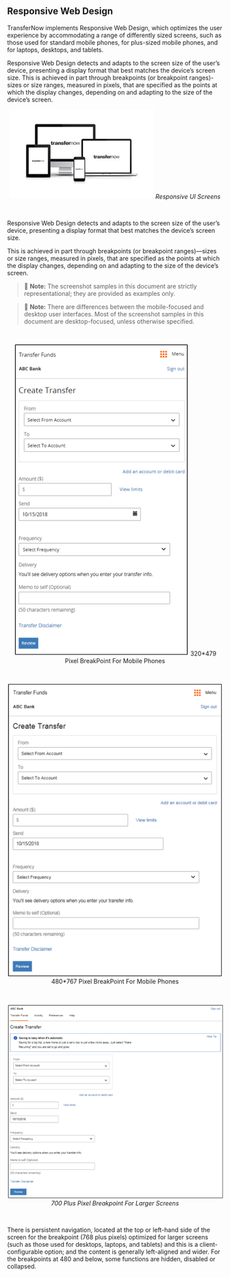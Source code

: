 ## Responsive Web Design

TransferNow implements Responsive Web Design, which optimizes the user experience by accommodating a range of differently sized screens, such as those used for standard mobile phones, for plus-sized mobile phones, and for laptops, desktops, and tablets.

Responsive Web Design detects and adapts to the screen size of the user’s device, presenting a display format that best matches the device’s screen size. This is achieved in part through breakpoints (or breakpoint ranges)-sizes or size ranges, measured in pixels, that are specified as the points at which the display changes, depending on and adapting to the size of the device’s screen. 
&nbsp;

<center>

![image](../assets/images/responsiveUIScreens.jpg)
*Responsive UI Screens*

</center>
&nbsp;

<!-- align: center 
![Image centering](../assets/images/responsiveUIScreens.jpg "Image centering") -->



Responsive Web Design detects and adapts to the screen size of the user’s device, presenting a display format that best matches the device’s screen size.

This is achieved in part through breakpoints (or breakpoint ranges)—sizes or size ranges, measured in pixels, that are specified as the points at which the display changes, depending on and adapting to the size of the device’s screen.
&nbsp;

> :memo: **Note:** The screenshot samples in this document are strictly representational; they are provided as examples only.

> :memo: **Note:** There are differences between the mobile-focused and desktop user interfaces. Most of the screenshot samples in this document are desktop-focused, unless otherwise specified.

&nbsp;

<center>

![image](../assets/images/320MobileViewpng.png)
320*479 Pixel BreakPoint For Mobile Phones

&nbsp;

![image](../assets/images/480MobileView.png)
480*767 Pixel BreakPoint For Mobile Phones

&nbsp;

![image](../assets/images/desktopview.png)
*700 Plus Pixel Breakpoint For Larger Screens*

</center>

&nbsp;

There is persistent navigation, located at the top or left-hand side of the screen for the breakpoint (768 plus pixels) optimized for larger screens (such as those used for desktops, laptops, and tablets) and this is a client-configurable option; and the content is generally left-aligned and wider. 
For the breakpoints at 480 and below, some functions are hidden, disabled or collapsed.